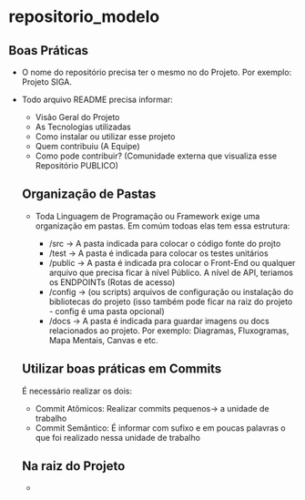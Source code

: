 # repositorio_modelo 

## Boas Práticas
- O nome do repositório precisa ter o mesmo no do Projeto. Por exemplo: Projeto SIGA.
- Todo arquivo README precisa informar:
  - Visão Geral do Projeto
  - As Tecnologias utilizadas
  -  Como instalar ou utilizar esse projeto
  -  Quem contribuiu (A Equipe)
  -  Como pode contribuir? (Comunidade externa que visualiza esse Repositório PUBLICO)

  ## Organização de Pastas
  - Toda Linguagem de Programação ou Framework exige uma organização em pastas. Em comúm todoas elas tem essa estrutura:

    - /src -> A pasta indicada para colocar o código fonte do projto
    - /test -> A pasta é indicada para colocar os testes unitários
    - /public -> A pasta é indicada pra colocar o Front-End ou qualquer arquivo que precisa ficar à nível Público. A nível de API, teriamos os ENDPOINTs (Rotas de acesso)
    - /config -> (ou scripts) arquivos de configuração ou instalação do bibliotecas do projeto (isso também pode ficar na raiz do projeto - config é uma pasta opcional)
    - /docs -> A pasta é indicada para guardar imagens ou docs relacionados ao projeto. Por exemplo: Diagramas, Fluxogramas, Mapa Mentais, Canvas e etc.


  ## Utilizar boas práticas em Commits
  
  É necessário realizar os dois:

  - Commit Atômicos: Realizar commits pequenos-> a unidade de trabalho
  - Commit Semântico: É informar com sufixo e em poucas palavras o que foi realizado nessa unidade de trabalho


  ## Na raiz do Projeto

  - 

 

